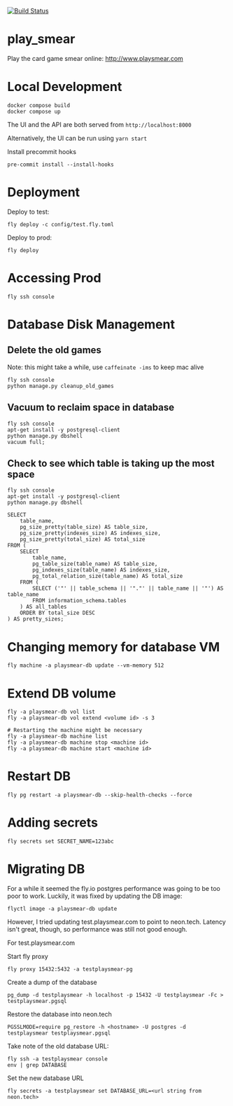[![Build Status](https://travis-ci.org/mkokotovich/play_smear.svg?branch=master)](https://travis-ci.org/mkokotovich/play_smear)
# play\_smear

Play the card game smear online:
http://www.playsmear.com

# Local Development

```
docker compose build
docker compose up
```

The UI and the API are both served from `http://localhost:8000`

Alternatively, the UI can be run using `yarn start`

Install precommit hooks

```
pre-commit install --install-hooks
```

# Deployment

Deploy to test:

```
fly deploy -c config/test.fly.toml
```

Deploy to prod:

```
fly deploy
```

# Accessing Prod

```
fly ssh console
```

# Database Disk Management

## Delete the old games

Note: this might take a while, use `caffeinate -ims` to keep mac alive

```
fly ssh console
python manage.py cleanup_old_games
```

## Vacuum to reclaim space in database

```
fly ssh console
apt-get install -y postgresql-client
python manage.py dbshell
vacuum full;
```

## Check to see which table is taking up the most space

```
fly ssh console
apt-get install -y postgresql-client
python manage.py dbshell

SELECT
    table_name,
    pg_size_pretty(table_size) AS table_size,
    pg_size_pretty(indexes_size) AS indexes_size,
    pg_size_pretty(total_size) AS total_size
FROM (
    SELECT
        table_name,
        pg_table_size(table_name) AS table_size,
        pg_indexes_size(table_name) AS indexes_size,
        pg_total_relation_size(table_name) AS total_size
    FROM (
        SELECT ('"' || table_schema || '"."' || table_name || '"') AS table_name
        FROM information_schema.tables
    ) AS all_tables
    ORDER BY total_size DESC
) AS pretty_sizes;
```

# Changing memory for database VM

```
fly machine -a playsmear-db update --vm-memory 512
```

# Extend DB volume

```
fly -a playsmear-db vol list
fly -a playsmear-db vol extend <volume id> -s 3

# Restarting the machine might be necessary
fly -a playsmear-db machine list
fly -a playsmear-db machine stop <machine id>
fly -a playsmear-db machine start <machine id>
```

# Restart DB

```
fly pg restart -a playsmear-db --skip-health-checks --force
```

# Adding secrets

```
fly secrets set SECRET_NAME=123abc
```

# Migrating DB

For a while it seemed the fly.io postgres performance was going to be too poor to work. Luckily, it was fixed by updating the DB image:

```
flyctl image -a playsmear-db update
```

However, I tried updating test.playsmear.com to point to neon.tech. Latency isn't great, though, so performance was still not good enough.

For test.playsmear.com

Start fly proxy

```
fly proxy 15432:5432 -a testplaysmear-pg
```

Create a dump of the database

```
pg_dump -d testplaysmear -h localhost -p 15432 -U testplaysmear -Fc > testplaysmear.pgsql
```

Restore the database into neon.tech

```
PGSSLMODE=require pg_restore -h <hostname> -U postgres -d testplaysmear testplaysmear.pgsql
```

Take note of the old database URL:

```
fly ssh -a testplaysmear console
env | grep DATABASE
```

Set the new database URL

```
fly secrets -a testplaysmear set DATABASE_URL=<url string from neon.tech>
```
